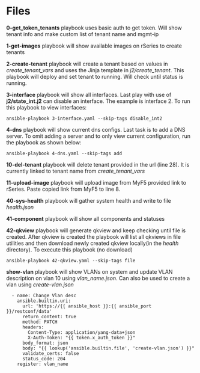 # Files 

**0-get_token_tenants** playbook uses basic auth to get token. Will show tenant info and make custom list of tenant name and mgmt-ip

**1-get-images** playbook will show available images on rSeries to create tenants 

**2-create-tenant** playbook will create a tenant based on values in *create_tenant_vars* and uses the Jinja template in *j2/create_tenant*. This playbook will deploy and set tenant to running. Will check until status is running.

**3-interface** playbook will show all interfaces. Last play with use of **j2/state_int.j2** can disable an interface. The example is interface 2. To run this playbook to view interfaces:
```
ansible-playbook 3-interface.yaml --skip-tags disable_int2
```

**4-dns** playbook will show current dns configs. Last task is to add a DNS server. To omit adding a server and to only view current configuration, run the playbook as shown below:
```
ansible-playbook 4-dns.yaml --skip-tags add
```

**10-del-tenant** playbook will delete tenant provided in the url (line 28). It is currently linked to tenant name from *create_tenant_vars*

**11-upload-image** playbook will upload image from MyF5 provided link to rSeries. Paste copied link from MyF5 to line 8.

**40-sys-health** playbook will gather system health and write to file *health.json*

**41-component** playbook will show all components and statuses 

**42-qkview** playbook will generate qkview and keep checking until file is created. After qkview is created the playbook will list all qkviews in file utilities and then download newly created qkview locally(in the *health* directory). To execute this playbook (no download)
```
ansible-playbook 42-qkview.yaml --skip-tags file
```

**show-vlan** playbook will show VLANs on system and update VLAN description on vlan 10 using *vlan_name.json*. Can also be used to create a vlan using *create-vlan.json*

```
  - name: Change Vlan desc 
    ansible.builtin.uri:
      url: 'https://{{ ansible_host }}:{{ ansible_port }}/restconf/data'
      return_content: true 
      method: PATCH 
      headers:
        Content-Type: application/yang-data+json
        X-Auth-Token: "{{ token.x_auth_token }}"
      body_format: json
      body: "{{ lookup('ansible.builtin.file', 'create-vlan.json') }}"
      validate_certs: false
      status_code: 204
    register: vlan_name
 ```